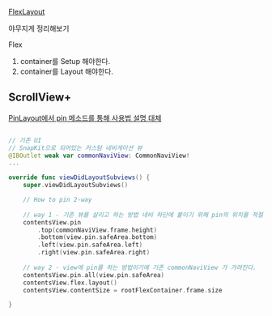 
[FlexLayout](https://github.com/layoutBox/FlexLayout)

야무지게 정리해보기

Flex

1. container를 Setup 해야한다.
2. container를 Layout 해야한다.





## ScrollView+

[PinLayout에서 pin 메소드를 통해 사용법 설명 대체](PinLayout.md)


``` swift

// 기존 UI
// SnapKit으로 되어있는 커스텀 네비게이션 뷰
@IBOutlet weak var commonNaviView: CommonNaviView!
...

override func viewDidLayoutSubviews() {
    super.viewDidLayoutSubviews()

    // How to pin 2-way
    
    // way 1 - 기존 뷰를 살리고 하는 방법 네비 하단에 붙이기 위해 pin의 위치를 적절하게 잡아준다
    contentsView.pin
        .top(commonNaviView.frame.height)
        .bottom(view.pin.safeArea.bottom)
        .left(view.pin.safeArea.left)
        .right(view.pin.safeArea.right)
    
    // way 2 - view에 pin를 하는 방법이기에 기존 commonNaviView 가 가려진다.
    contentsView.pin.all(view.pin.safeArea)
    contentsView.flex.layout()
    contentsView.contentSize = rootFlexContainer.frame.size

}
```